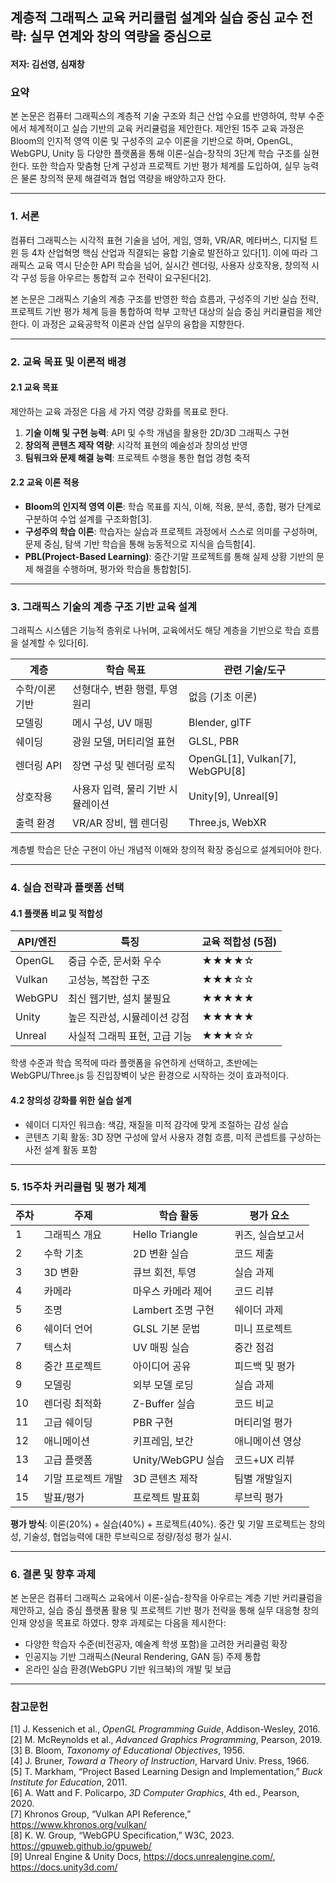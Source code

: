 ## **계층적 그래픽스 교육 커리큘럼 설계와 실습 중심 교수 전략: 실무 연계와 창의 역량을 중심으로**

#### 저자: **김선영**, 심재창

### **요약**

본 논문은 컴퓨터 그래픽스의 계층적 기술 구조와 최근 산업 수요를 반영하여, 학부 수준에서 체계적이고 실습 기반의 교육 커리큘럼을 제안한다. 제안된 15주 교육 과정은 Bloom의 인지적 영역 이론 및 구성주의 교수 이론을 기반으로 하며, OpenGL, WebGPU, Unity 등 다양한 플랫폼을 통해 이론-실습-창작의 3단계 학습 구조를 실현한다. 또한 학습자 맞춤형 단계 구성과 프로젝트 기반 평가 체계를 도입하여, 실무 능력은 물론 창의적 문제 해결력과 협업 역량을 배양하고자 한다.

---

### **1. 서론**

컴퓨터 그래픽스는 시각적 표현 기술을 넘어, 게임, 영화, VR/AR, 메타버스, 디지털 트윈 등 4차 산업혁명 핵심 산업과 직결되는 융합 기술로 발전하고 있다[1]. 이에 따라 그래픽스 교육 역시 단순한 API 학습을 넘어, 실시간 렌더링, 사용자 상호작용, 창의적 시각 구성 등을 아우르는 통합적 교수 전략이 요구된다[2].

본 논문은 그래픽스 기술의 계층 구조를 반영한 학습 흐름과, 구성주의 기반 실습 전략, 프로젝트 기반 평가 체계 등을 통합하여 학부 고학년 대상의 실습 중심 커리큘럼을 제안한다. 이 과정은 교육공학적 이론과 산업 실무의 융합을 지향한다.

---

### **2. 교육 목표 및 이론적 배경**

#### **2.1 교육 목표**

제안하는 교육 과정은 다음 세 가지 역량 강화를 목표로 한다.
1. **기술 이해 및 구현 능력**: API 및 수학 개념을 활용한 2D/3D 그래픽스 구현
2. **창의적 콘텐츠 제작 역량**: 시각적 표현의 예술성과 창의성 반영
3. **팀워크와 문제 해결 능력**: 프로젝트 수행을 통한 협업 경험 축적

#### **2.2 교육 이론 적용**

- **Bloom의 인지적 영역 이론**: 학습 목표를 지식, 이해, 적용, 분석, 종합, 평가 단계로 구분하여 수업 설계를 구조화함[3].
- **구성주의 학습 이론**: 학습자는 실습과 프로젝트 과정에서 스스로 의미를 구성하며, 문제 중심, 탐색 기반 학습을 통해 능동적으로 지식을 습득함[4].
- **PBL(Project-Based Learning)**: 중간·기말 프로젝트를 통해 실제 상황 기반의 문제 해결을 수행하며, 평가와 학습을 통합함[5].

---

### **3. 그래픽스 기술의 계층 구조 기반 교육 설계**

그래픽스 시스템은 기능적 층위로 나뉘며, 교육에서도 해당 계층을 기반으로 학습 흐름을 설계할 수 있다[6].

| **계층** | **학습 목표** | **관련 기술/도구** |
|---------|-----------------|---------------------|
| 수학/이론 기반 | 선형대수, 변환 행렬, 투영 원리 | 없음 (기초 이론) |
| 모델링 | 메시 구성, UV 매핑 | Blender, glTF |
| 쉐이딩 | 광원 모델, 머티리얼 표현 | GLSL, PBR |
| 렌더링 API | 장면 구성 및 렌더링 로직 | OpenGL[1], Vulkan[7], WebGPU[8] |
| 상호작용 | 사용자 입력, 물리 기반 시뮬레이션 | Unity[9], Unreal[9] |
| 출력 환경 | VR/AR 장비, 웹 렌더링 | Three.js, WebXR |

계층별 학습은 단순 구현이 아닌 개념적 이해와 창의적 확장 중심으로 설계되어야 한다.

---

### **4. 실습 전략과 플랫폼 선택**

#### **4.1 플랫폼 비교 및 적합성**

| **API/엔진** | **특징** | **교육 적합성 (5점)** |
|--------------|----------|----------------------|
| OpenGL | 중급 수준, 문서화 우수 | ★★★★☆ |
| Vulkan | 고성능, 복잡한 구조 | ★★★☆☆ |
| WebGPU | 최신 웹기반, 설치 불필요 | ★★★★★ |
| Unity | 높은 직관성, 시뮬레이션 강점 | ★★★★★ |
| Unreal | 사실적 그래픽 표현, 고급 기능 | ★★★☆☆ |

학생 수준과 학습 목적에 따라 플랫폼을 유연하게 선택하고, 초반에는 WebGPU/Three.js 등 진입장벽이 낮은 환경으로 시작하는 것이 효과적이다.

#### **4.2 창의성 강화를 위한 실습 설계**

- 쉐이더 디자인 워크숍: 색감, 재질을 미적 감각에 맞게 조절하는 감성 실습
- 콘텐츠 기획 활동: 3D 장면 구성에 앞서 사용자 경험 흐름, 미적 콘셉트를 구상하는 사전 설계 활동 포함

---

### **5. 15주차 커리큘럼 및 평가 체계**

| **주차** | **주제** | **학습 활동** | **평가 요소** |
|--------|---------|----------------|----------------|
| 1 | 그래픽스 개요 | Hello Triangle | 퀴즈, 실습보고서 |
| 2 | 수학 기초 | 2D 변환 실습 | 코드 제출 |
| 3 | 3D 변환 | 큐브 회전, 투영 | 실습 과제 |
| 4 | 카메라 | 마우스 카메라 제어 | 코드 리뷰 |
| 5 | 조명 | Lambert 조명 구현 | 쉐이더 과제 |
| 6 | 쉐이더 언어 | GLSL 기본 문법 | 미니 프로젝트 |
| 7 | 텍스처 | UV 매핑 실습 | 중간 점검 |
| 8 | 중간 프로젝트 | 아이디어 공유 | 피드백 및 평가 |
| 9 | 모델링 | 외부 모델 로딩 | 실습 과제 |
|10 | 렌더링 최적화 | Z-Buffer 실습 | 코드 비교 |
|11 | 고급 쉐이딩 | PBR 구현 | 머티리얼 평가 |
|12 | 애니메이션 | 키프레임, 보간 | 애니메이션 영상 |
|13 | 고급 플랫폼 | Unity/WebGPU 실습 | 코드+UX 리뷰 |
|14 | 기말 프로젝트 개발 | 3D 콘텐츠 제작 | 팀별 개발일지 |
|15 | 발표/평가 | 프로젝트 발표회 | 루브릭 평가 |

**평가 방식**: 이론(20%) + 실습(40%) + 프로젝트(40%). 중간 및 기말 프로젝트는 창의성, 기술성, 협업능력에 대한 루브릭으로 정량/정성 평가 실시.

---

### **6. 결론 및 향후 과제**

본 논문은 컴퓨터 그래픽스 교육에서 이론-실습-창작을 아우르는 계층 기반 커리큘럼을 제안하고, 실습 중심 플랫폼 활용 및 프로젝트 기반 평가 전략을 통해 실무 대응형 창의 인재 양성을 목표로 하였다. 향후 과제로는 다음을 제시한다:

- 다양한 학습자 수준(비전공자, 예술계 학생 포함)을 고려한 커리큘럼 확장
- 인공지능 기반 그래픽스(Neural Rendering, GAN 등) 주제 통합
- 온라인 실습 환경(WebGPU 기반 워크북)의 개발 및 보급

---

### **참고문헌**

[1] J. Kessenich et al., *OpenGL Programming Guide*, Addison-Wesley, 2016.  
[2] M. McReynolds et al., *Advanced Graphics Programming*, Pearson, 2019.  
[3] B. Bloom, *Taxonomy of Educational Objectives*, 1956.  
[4] J. Bruner, *Toward a Theory of Instruction*, Harvard Univ. Press, 1966.  
[5] T. Markham, “Project Based Learning Design and Implementation,” *Buck Institute for Education*, 2011.  
[6] A. Watt and F. Policarpo, *3D Computer Graphics*, 4th ed., Pearson, 2020.  
[7] Khronos Group, “Vulkan API Reference,” https://www.khronos.org/vulkan/  
[8] K. W. Group, “WebGPU Specification,” W3C, 2023. https://gpuweb.github.io/gpuweb/  
[9] Unreal Engine & Unity Docs, https://docs.unrealengine.com/, https://docs.unity3d.com/

